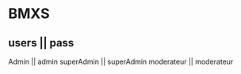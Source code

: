 # BMXS

users      || pass
------------------------
Admin      || admin
superAdmin || superAdmin
moderateur || moderateur

